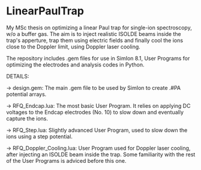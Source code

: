 # LinearPaulTrap
My MSc thesis on optimizing a linear Paul trap for single-ion spectroscopy, w/o a buffer gas. The aim is to inject realistic ISOLDE beams inside the trap's apperture, trap them using electric fields and finally cool the ions close to the Doppler limit, using Doppler laser cooling.

The repository includes .gem files for use in SimIon 8.1, User Programs for optimizing the electrodes and analysis codes in Python.

DETAILS:

-> design.gem: The main .gem file to be used by SimIon to create .#PA potential arrays.

-> RFQ_Endcap.lua: The most basic User Program. It relies on applying DC voltages to the Endcap electrodes (No. 10) to slow down and eventually capture the ions.

-> RFQ_Step.lua: Slightly advanced User Program, used to slow down the ions using a step potential.

-> RFQ_Doppler_Cooling.lua: User Program used for Doppler laser cooling, after injecting an ISOLDE beam inside the trap. Some familiarity with the rest of the User Programs is adviced before this one.
